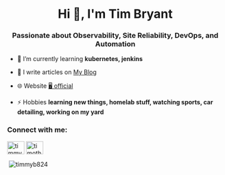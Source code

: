 <h1 align="center">Hi 👋, I'm Tim Bryant</h1>
<h3 align="center">Passionate about Observability, Site Reliability, DevOps, and Automation</h3>

- 🌱 I’m currently learning **kubernetes, jenkins**

- 📝 I write articles on [My Blog](https://blog.timothybryantjr.com)

- 🌐 Website [🖥️ official](https://timothybryantjr.com) 

- ⚡ Hobbies **learning new things, homelab stuff, watching sports, car detailing, working on my yard**

<h3 align="left">Connect with me:</h3>
<p align="left">
<a href="https://twitter.com/timmyb824" target="blank"><img align="center" src="https://raw.githubusercontent.com/rahuldkjain/github-profile-readme-generator/master/src/images/icons/Social/twitter.svg" alt="timmyb824" height="30" width="40" /></a>
<a href="https://linkedin.com/in/timothy-bryant-7aa00026" target="blank"><img align="center" src="https://raw.githubusercontent.com/rahuldkjain/github-profile-readme-generator/master/src/images/icons/Social/linked-in-alt.svg" alt="timothy-bryant-7aa00026" height="30" width="40" /></a>
</p>

<p>&nbsp;<img align="center" src="https://github-readme-stats.vercel.app/api?username=timmyb824&show_icons=true&locale=en&theme=tokyonight" alt="timmyb824" /></p>


